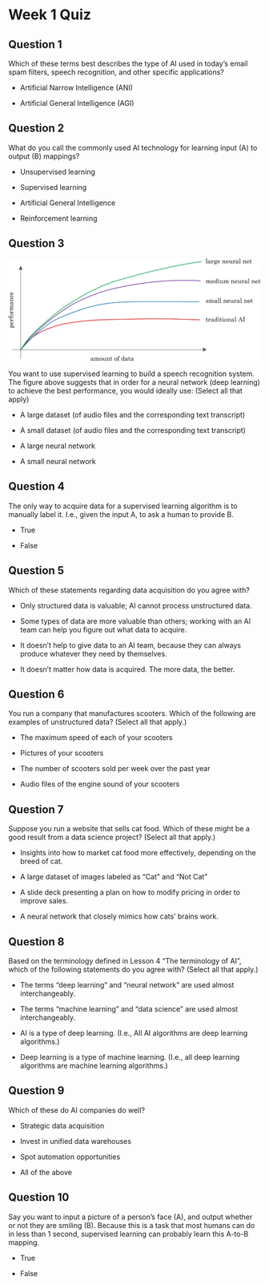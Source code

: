 # Week 1 Quiz

## Question 1

Which of these terms best describes the type of AI used in today’s email spam filters, speech recognition, and other specific applications?

- Artificial Narrow Intelligence (ANI)

- Artificial General Intelligence (AGI)

## Question 2

What do you call the commonly used AI technology for learning input (A) to output (B) mappings?

- Unsupervised learning

- Supervised learning

- Artificial General Intelligence

- Reinforcement learning

## Question 3

![diagram](../../img/Q3.jpg)

You want to use supervised learning to build a speech recognition system. The figure above suggests that in order for a neural network (deep learning) to achieve the best performance, you would ideally use: (Select all that apply)

- A large dataset (of audio files and the corresponding text transcript)

- A small dataset (of audio files and the corresponding text transcript)

- A large neural network

- A small neural network

## Question 4

The only way to acquire data for a supervised learning algorithm is to manually label it. I.e., given the input A, to ask a human to provide B.

- True

- False

## Question 5

Which of these statements regarding data acquisition do you agree with?

- Only structured data is valuable; AI cannot process unstructured data.

- Some types of data are more valuable than others; working with an AI team can help you figure out what data to acquire.

- It doesn’t help to give data to an AI team, because they can always produce whatever they need by themselves.

- It doesn’t matter how data is acquired. The more data, the better.

## Question 6

You run a company that manufactures scooters. Which of the following are examples of unstructured data? (Select all that apply.)

- The maximum speed of each of your scooters

- Pictures of your scooters

- The number of scooters sold per week over the past year

- Audio files of the engine sound of your scooters

## Question 7

Suppose you run a website that sells cat food. Which of these might be a good result from a data science project? (Select all that apply.)

- Insights into how to market cat food more effectively, depending on the breed of cat.

- A large dataset of images labeled as “Cat” and “Not Cat”

- A slide deck presenting a plan on how to modify pricing in order to improve sales.

- A neural network that closely mimics how cats’ brains work.

## Question 8

Based on the terminology defined in Lesson 4 “The terminology of AI”, which of the following statements do you agree with? (Select all that apply.)

- The terms “deep learning” and “neural network” are used almost interchangeably.

- The terms “machine learning” and “data science” are used almost interchangeably.

- AI is a type of deep learning. (I.e., All AI algorithms are deep learning algorithms.)

- Deep learning is a type of machine learning. (I.e., all deep learning algorithms are machine learning algorithms.)

## Question 9

Which of these do AI companies do well?

- Strategic data acquisition

- Invest in unified data warehouses

- Spot automation opportunities

- All of the above

## Question 10

Say you want to input a picture of a person’s face (A), and output whether or not they are smiling (B). Because this is a task that most humans can do in less than 1 second, supervised learning can probably learn this A-to-B mapping.

- True

- False
